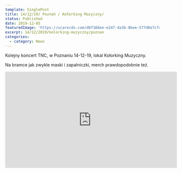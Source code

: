 ```yaml
---
template: SinglePost
title: 14/12/19/ Poznań / Kołorking Muzyczny/
status: Published
date: 2019-12-05
featuredImage: 'https://ucarecdn.com/d6f166ee-e247-4a3b-8bee-577d0e7cfc30/'
excerpt: 14/12/2019/kolorking-muzyczny/poznan
categories:
  - category: News
---
```

Kolejny koncert TNC, w Poznaniu 14-12-19, lokal Kołorking Muzyczny.

Na bramce jak zwykle maski i zapalniczki, merch prawdopodobnie też.



<iframe width="560" height="315" src="https://www.youtube.com/embed/CAf--SiIOEY" frameborder="0" allow="accelerometer; autoplay; encrypted-media; gyroscope; picture-in-picture" allowfullscreen></iframe>
